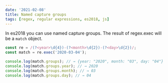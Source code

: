 ```yaml
---
date: '2021-02-08'
title: Named capture groups
tags: [regex, regular expressions, es2018, js]
---
```


In es2018 you can use named capture groups. The result of regex.exec will be a `match` object.

```js
const re = /(?<year>\d{4})-(?<month>\d{2})-(?<day>\d{2})/;
const match = re.exec('2020-03-04');

console.log(match.groups); // → {year: "2020", month: "03", day: "04"}
console.log(match.groups.year); // → 2020
console.log(match.groups.month); // → 03
console.log(match.groups.day); // → 04
```
